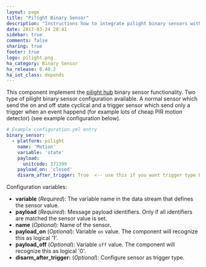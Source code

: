 ```yaml
---
layout: page
title: "Pilight Binary Sensor"
description: "Instructions how to integrate pilight binary sensors within Home Assistant."
date: 2017-03-24 20:41
sidebar: true
comments: false
sharing: true
footer: true
logo: pilight.png
ha_category: Binary Sensor
ha_release: 0.40.2
ha_iot_class: depends
---
```


This component implement the [pilight hub](https://github.com/home-assistant/home-assistant.github.io/source/_components/pilight.markdown)  binary sensor functionality.
Two type of pilight binary sensor configuration available. A normal sensor which send the on and off state cyclical and a trigger sensor which send only a trigger when an event happend (for example lots of cheap PIR motion detector) (see example configuration below).

```yaml
# Example configuration.yml entry
binary_sensor:
  - platform: pilight
    name: 'Motion'
    variable: 'state'
    payload:
      unitcode: 371399
    payload_on: 'closed'
    disarm_after_trigger: True  <-- use this if you want trigger type behavior
```

Configuration variables:
- **variable** (*Required*): The variable name in the data stream that defines the sensor value.
- **payload** (*Required*): Message payload identifiers. Only if all identifiers are matched the sensor value is set.
- **name** (*Optional*): Name of the sensor.
- **payload_on** (*Optional*): Variable `on` value. The component will recognize this as logical '1'.
- **payload_off** (*Optional*): Variable `off` value. The component will recognize this as logical '0'.
- **disarm_after_trigger:** (*Optional*): Configure sensor as trigger type.
